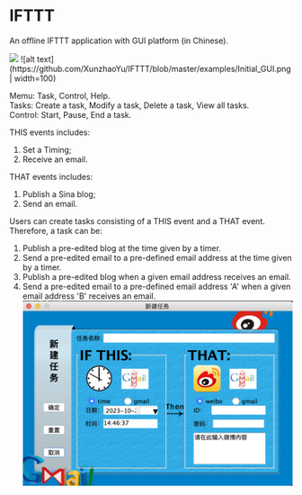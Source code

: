 # IFTTT
An offline IFTTT application with GUI platform (in Chinese).

<img src="[https://github.com/favicon.ico](https://github.com/XunzhaoYu/IFTTT/blob/master/examples/Initial_GUI.png)" width="100">
![alt text](https://github.com/XunzhaoYu/IFTTT/blob/master/examples/Initial_GUI.png | width=100)

Memu: Task, Control, Help.  
Tasks: Create a task, Modify a task, Delete a task, View all tasks.  
Control: Start, Pause, End a task.

THIS events includes:
  1. Set a Timing;
  2. Receive an email.

THAT events includes:
  1. Publish a Sina blog;
  2. Send an email.

Users can create tasks consisting of a THIS event and a THAT event. Therefore, a task can be:
  1. Publish a pre-edited blog at the time given by a timer.
  2. Send a pre-edited email to a pre-defined email address at the time given by a timer.
  3. Publish a pre-edited blog when a given email address receives an email.
  4. Send a pre-edited email to a pre-defined email address 'A' when a given email address 'B' receives an email.
![alt text](https://github.com/XunzhaoYu/IFTTT/blob/master/examples/Create_new_Task.png)

     
